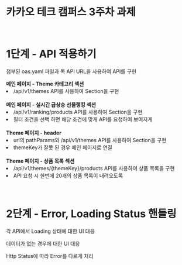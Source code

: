 <h1>카카오 테크 캠퍼스 3주차 과제</h1><br>

<h1>1단계 - API 적용하기</h1>
<p>첨부된 oas.yaml 파일과 목 API URL을 사용하여 API를 구현</p>

<div><b>메인 페이지 - Theme 카테고리 섹션</b>
<li>/api/v1/themes API를 사용하여 Section을 구현</li></div><br>
<div><b>메인 페이지 - 실시간 급상승 선물랭킹 섹션</b>
<li>/api/v1/ranking/products API를 사용하여 Section을 구현</li>
<li>필터 조건을 선택 하면 해당 조건에 맞게 API를 요청하여 보여지게</li></div><br>
<div><b>Theme 페이지 - header</b>
<li>url의 pathParams와 /api/v1/themes API를 사용하여 Section을 구현</li>
<li>themeKey가 잘못 된 경우 메인 페이지로 연결</li></div><br>
<div><b>Theme 페이지 - 상품 목록 섹션</b>
<li>/api/v1/themes/{themeKey}/products API를 사용하여 상품 목록을 구현</li>
<li>API 요청 시 한번에 20개의 상품 목록이 내려오도록</li></div><br><br>

<h1>2단계 - Error, Loading Status 핸들링</h1>

<p>각 API에서 Loading 상태에 대한 UI 대응</p>
<p>데이터가 없는 경우에 대한 UI 대응</p>
<p>Http Status에 따라 Error를 다르게 처리</p>
